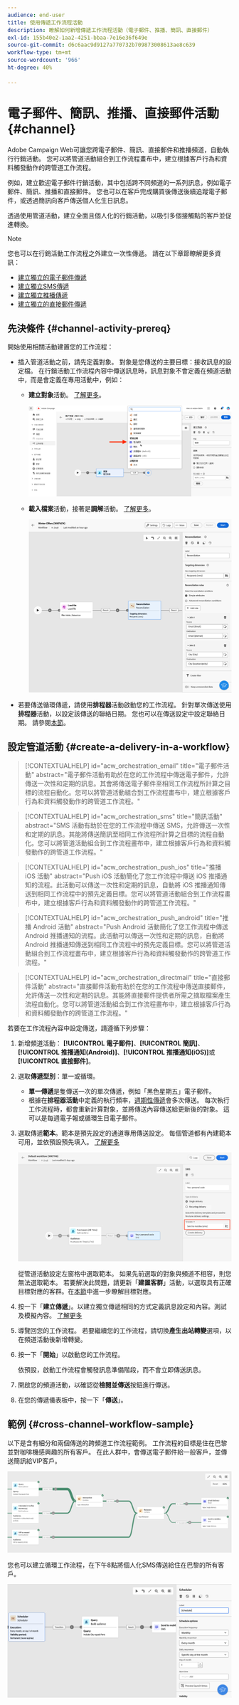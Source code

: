 ```yaml
---
audience: end-user
title: 使用傳遞工作流程活動
description: 瞭解如何新增傳遞工作流程活動（電子郵件、推播、簡訊、直接郵件）
exl-id: 155b40e2-1aa2-4251-bbaa-7e16e36f649e
source-git-commit: d6c6aac9d9127a770732b709873008613ae8c639
workflow-type: tm+mt
source-wordcount: '966'
ht-degree: 40%

---
```


# 電子郵件、簡訊、推播、直接郵件活動 {#channel}

Adobe Campaign Web可讓您跨電子郵件、簡訊、直接郵件和推播頻道，自動執行行銷活動。 您可以將管道活動組合到工作流程畫布中，建立根據客戶行為和資料觸發動作的跨管道工作流程。

例如，建立歡迎電子郵件行銷活動，其中包括跨不同頻道的一系列訊息，例如電子郵件、簡訊、推播和直接郵件。 您也可以在客戶完成購買後傳送後續追蹤電子郵件，或透過簡訊向客戶傳送個人化生日訊息。

透過使用管道活動，建立全面且個人化的行銷活動，以吸引多個接觸點的客戶並促進轉換。

>[!NOTE]
>
>您也可以在行銷活動工作流程之外建立一次性傳遞。 請在以下章節瞭解更多資訊：
>* [建立獨立的電子郵件傳遞](../../email/create-email.md)
>* [建立獨立SMS傳遞](../../sms/create-sms.md)
>* [建立獨立推播傳遞](../../push/create-push.md)
>* [建立獨立的直接郵件傳遞](../../direct-mail/create-direct-mail.md)

## 先決條件 {#channel-activity-prereq}

開始使用相關活動建置您的工作流程：

* 插入管道活動之前，請先定義對象。 對象是您傳送的主要目標：接收訊息的設定檔。 在行銷活動工作流程內容中傳送訊息時，訊息對象不會定義在頻道活動中，而是會定義在專用活動中，例如：

   * **建立對象**&#x200B;活動。 [了解更多](build-audience.md)。

     ![熒幕擷圖顯示已在工作流程中新增傳遞](../../msg/assets/add-delivery-in-wf.png)

   * **載入檔案**&#x200B;活動，接著是&#x200B;**調解**&#x200B;活動。 [了解更多](load-file.md)。

     ![顯示工作流程調解條件的熒幕擷圖](../assets/workflow-reconciliation-criteria.png)

* 若要傳送循環傳遞，請使用&#x200B;**排程器**&#x200B;活動啟動您的工作流程。 針對單次傳送使用&#x200B;**排程器**&#x200B;活動，以設定該傳送的聯絡日期。 您也可以在傳送設定中設定聯絡日期。 請參閱[本節](scheduler.md)。

## 設定管道活動 {#create-a-delivery-in-a-workflow}

>[!CONTEXTUALHELP]
>id="acw_orchestration_email"
>title="電子郵件活動"
>abstract="電子郵件活動有助於在您的工作流程中傳送電子郵件，允許傳送一次性和定期的訊息。其會將傳送電子郵件至相同工作流程所計算之目標的流程自動化。您可以將管道活動組合到工作流程畫布中，建立根據客戶行為和資料觸發動作的跨管道工作流程。"

>[!CONTEXTUALHELP]
>id="acw_orchestration_sms"
>title="簡訊活動"
>abstract="SMS 活動有助於在您的工作流程中傳送 SMS，允許傳送一次性和定期的訊息。其能將傳送簡訊至相同工作流程所計算之目標的流程自動化。您可以將管道活動組合到工作流程畫布中，建立根據客戶行為和資料觸發動作的跨管道工作流程。"

>[!CONTEXTUALHELP]
>id="acw_orchestration_push_ios"
>title="推播 iOS 活動"
>abstract="Push iOS 活動簡化了您工作流程中傳送 iOS 推播通知的流程。此活動可以傳送一次性和定期的訊息，自動將 iOS 推播通知傳送到相同工作流程中的預先定義目標。您可以將管道活動組合到工作流程畫布中，建立根據客戶行為和資料觸發動作的跨管道工作流程。"

>[!CONTEXTUALHELP]
>id="acw_orchestration_push_android"
>title="推播 Android 活動"
>abstract="Push Android 活動簡化了您工作流程中傳送 Android 推播通知的流程。此活動可以傳送一次性和定期的訊息，自動將 Android 推播通知傳送到相同工作流程中的預先定義目標。您可以將管道活動組合到工作流程畫布中，建立根據客戶行為和資料觸發動作的跨管道工作流程。"

>[!CONTEXTUALHELP]
>id="acw_orchestration_directmail"
>title="直接郵件活動"
>abstract="直接郵件活動有助於在您的工作流程中傳送直接郵件，允許傳送一次性和定期的訊息。其能將直接郵件提供者所需之摘取檔案產生流程自動化。您可以將管道活動組合到工作流程畫布中，建立根據客戶行為和資料觸發動作的跨管道工作流程。"

若要在工作流程內容中設定傳送，請遵循下列步驟：

1. 新增頻道活動： **[!UICONTROL 電子郵件]**、**[!UICONTROL 簡訊]**、**[!UICONTROL 推播通知(Android)]**、**[!UICONTROL 推播通知(iOS)]**&#x200B;或&#x200B;**[!UICONTROL 直接郵件]**。

1. 選取&#x200B;**傳遞型別**：單一或循環。

   * **單一傳遞**&#x200B;是隻傳送一次的單次傳遞，例如「黑色星期五」電子郵件。
   * 根據在&#x200B;**排程器活動**&#x200B;中定義的執行頻率，[週期性傳遞](scheduler.md)會多次傳送。 每次執行工作流程時，都會重新計算對象，並將傳送內容傳送給更新後的對象。 這可以是每週電子報或循環生日電子郵件。

1. 選取傳遞&#x200B;**範本**。範本是預先設定的通道專用傳送設定。 每個管道都有內建範本可用，並依預設預先填入。 [了解更多](../../msg/delivery-template.md)

   ![熒幕擷圖顯示工作流程中的傳遞活動](../assets/delivery-activity-in-wf.png)

   從管道活動設定左窗格中選取範本。 如果先前選取的對象與頻道不相容，則您無法選取範本。 若要解決此問題，請更新「**建置客群**」活動，以選取具有正確目標對應的客群。在[本節](../../audience/targeting-dimensions.md)中進一步瞭解目標對應。

1. 按一下「**建立傳遞**」。以建立獨立傳遞相同的方式定義訊息設定和內容。測試及模擬內容。 [了解更多](../../msg/gs-messages.md)

1. 導覽回您的工作流程。 若要繼續您的工作流程，請切換&#x200B;**產生出站轉變**&#x200B;選項，以在頻道活動後新增轉變。

1. 按一下「**開始**」以啟動您的工作流程。

   依預設，啟動工作流程會觸發訊息準備階段，而不會立即傳送訊息。

1. 開啟您的頻道活動，以確認從&#x200B;**檢閱並傳送**&#x200B;按鈕進行傳送。

1. 在您的傳遞儀表板中，按一下「**傳送**」。

## 範例 {#cross-channel-workflow-sample}

以下是含有細分和兩個傳送的跨頻道工作流程範例。 工作流程的目標是住在巴黎並對咖啡機感興趣的所有客戶。 在此人群中，會傳送電子郵件給一般客戶，並傳送簡訊給VIP客戶。

![顯示跨頻道工作流程範例的熒幕擷圖](../assets/workflow-channel-example.png)

您也可以建立循環工作流程，在下午8點將個人化SMS傳送給住在巴黎的所有客戶。

![顯示循環工作流程範例的熒幕擷圖](../assets/workflow-channel-example2.png)

<!--
description, which use case you can perform (common other activities that you can link before or after the activity)

how to add and configure the activity

example of a configured activity within a workflow
The Email delivery activity allows you to configure the sending of an email in a workflow. 
-->

<!-- Scheduled emails available?

This can be a single send email and sent just once, or it can be a recurring email.
* Single send emails are standard emails, sent once.
* Recurring emails allow you to send the same email multiple times to different targets over a defined period. You can aggregate the deliveries per period in order to get reports that correspond to your needs.

When linked to a scheduler, you can define recurring emails.
Email recipients are defined upstream of the activity in the same workflow, via an Audience targeting activity.

-->

<!--The message preparation is triggered according to the workflow execution parameters. From the message dashboard, you can select whether to request or not a manual confirmation to send the message (required by default). You can start the workflow manually or place a scheduler activity in the workflow to automate execution.-->